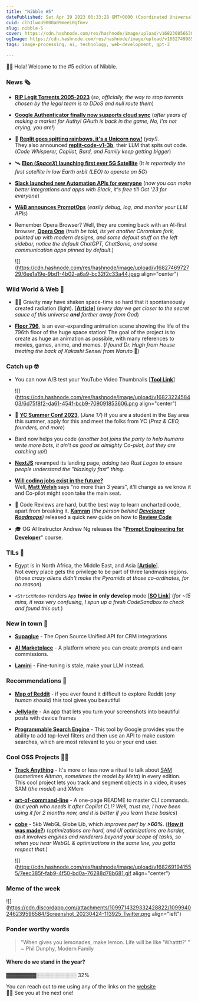 ```yaml
---
title: "Nibble #5"
datePublished: Sat Apr 29 2023 06:33:28 GMT+0000 (Coordinated Universal Time)
cuid: clh1lwo39000a09meei0gfmvv
slug: nibble-5
cover: https://cdn.hashnode.com/res/hashnode/image/upload/v1682308566302/ac80ce3f-967c-4be5-897a-43b0722dff92.png
ogImage: https://cdn.hashnode.com/res/hashnode/image/upload/v1682749985495/89352fe3-ec55-4b28-9cb7-1c5e3dcdf4c0.png
tags: image-processing, ai, technology, web-development, gpt-3

---
```


👋🏻 Hola! Welcome to the #5 edition of Nibble.

### News 🗞️

* [**RIP Legit Torrents 2005-2023**](https://www.legittorrents.info/) (*so, officially, the way to stop torrents chosen by the legal team is to DDoS and null route them*)
    
* [**Google Authenticator finally now supports cloud sync**](https://security.googleblog.com/2023/04/google-authenticator-now-supports.html) (*after years of making a market for Authy! GAuth is back in the game, No, I'm not crying, you are!*)
    
* 🦄 [**Replit goes spitting rainbows, it's a Unicorn now!**](https://www.semafor.com/article/04/25/2023/theres-a-new-ai-unicorn-that-will-make-coders-faster) (*yay!).*  
    They also announced [**replit-code-v1-3b**](https://twitter.com/swyx/status/1650989632413401089?s=20), their LLM that spits out code. (*Code Whisperer, Copilot, Bard, and Family keep getting bigger*)
    
* 🛰️ [**Elon (*SpaceX*) launching first ever 5G Satellite**](https://www.space.com/spacex-launches-1st-5g-satellite-internet-of-things) (It *is reportedly the first satellite in low Earth orbit (LEO) to operate on 5G*)
    
* [**Slack launched new Automation APIs for everyone**](https://api.slack.com/automation) (*now you can make better integrations and apps with Slack, it's free till Oct '23 for everyone*)
    
* [**W&B announces PromptOps**](https://wandb.ai/wandb/wb-announcements/reports/Introducing-W-B-Prompts-The-Present-Future-of-LLMOps--Vmlldzo0MTI4NjY5) (*easily debug, log, and monitor your LLM APIs*)
    
* Remember Opera Browser? Well, they are coming back with an AI-first browser, [**Opera One**](https://www.opera.com/one) (*truth be told, its yet another Chromium fork, painted up with modern designs, and some default stuff on the left sidebar, notice the default ChatGPT, ChatSonic, and some communication apps pinned by default.*)
    
    ![](https://cdn.hashnode.com/res/hashnode/image/upload/v1682746972729/6ee1a19e-9bd1-4b02-a6a9-bc32f2c33a44.jpeg align="center")
    

### Wild World & Web 🫠

* 😵‍💫 Gravity may have shaken space-time so hard that it spontaneously created radiation (light). \[[**Article**](https://phys.org/news/2023-04-physicists-gravity.html)\] (*every day we get closer to the secret sauce of this universe* ***and*** *farther away from God*)
    
* [**Floor 796**](https://floor796.com/), is an ever-expanding animation scene showing the life of the 796th floor of the huge space station! The goal of the project is to create as huge an animation as possible, with many references to movies, games, anime, and memes. (*I found Dr. Hugh from House treating the back of Kakashi Sensei from Naruto* 🤯)
    

### Catch up 🤓

* You can now A/B test your YouTube Video Thumbnails \[[**Tool Link**](https://thumbnailtest.com/)\]
    
    ![](https://cdn.hashnode.com/res/hashnode/image/upload/v1682322458403/6d75f8f2-da61-454f-bcb9-709091853606.png align="center")
    
* 📅 [**YC Summer Conf 2023**](https://www.ycombinator.com/events/summerconf2023), (*June 17*) If you are a student in the Bay area this summer, apply for this and meet the folks from YC (*Prez & CEO, founders, and more*)
    
* Bard now helps you code (*another bot joins the party to help humans write more bots, it ain't as good as almighty Co-pilot, but they are catching up!*)
    
* [**NextJS**](https://nextjs.org/) revamped its landing page, *adding two Rust Logos to ensure people understand the "blazingly fast" thing.*
    
* [**Will coding jobs exist in the future?**](https://www.datasciencecentral.com/will-coding-jobs-cease-to-exist-in-three-years/)  
    Well, [**Matt Welsh**](https://en.wikipedia.org/wiki/Matt_Welsh_(computer_scientist)) says "no more than 3 years", it'll change as we know it and Co-pilot might soon take the main seat.
    
* 👀 Code Reviews are hard, but the best way to learn uncharted code, apart from breaking it. [**Kamran**](https://twitter.com/kamranahmedse) (*the person behind* [***Developer Roadmaps***](https://roadmap.sh/)*)* released a quick new guide on how to [**Review Code**](https://github.com/kamranahmedse/code-reviews)
    
* 🎓 OG AI Instructor Andrew Ng releases the "[**Prompt Engineering for Developer**](https://www.deeplearning.ai/short-courses/chatgpt-prompt-engineering-for-developers/)" course.
    

### TILs 🤯

* Egypt is in North Africa, the Middle East, and Asia \[[**Article**](https://worldtravelfamily.com/where-is-egypt-located/)\].  
    Not every place gets the privilege to be part of three landmass regions. (*those crazy aliens didn't make the Pyramids at those co-ordinates, for no reason*)
    
* `<StrictMode>` renders `App` ***twice*** **in only develop** mode \[[**SO Link**](https://stackoverflow.com/a/61897567/7326407)\] (*for ~15 mins, it was very confusing, I spun up a fresh CodeSandbox to check and found this out.*)
    

### New in town 👀

* [**Supaglue**](https://www.supaglue.com/) - The Open Source Unified API for CRM integrations
    
* [**AI Marketplace**](https://www.producthunt.com/posts/ai-marketplace-by-zentask-ai) - A platform where you can create prompts and earn commissions.
    
* [**Lamini**](https://lamini.ai/) - Fine-tuning is stale, make your LLM instead.
    

### Recommendations 💫

* [**Map of Reddit**](https://anvaka.github.io/map-of-reddit/?x=18239&y=12514&z=46488.09635705632&v=2) - if you ever found it difficult to explore Reddit (*any human should)* this tool gives you beautiful
    
* [**Jellylade**](https://app.jellylade.com/) - An app that lets you turn your screenshots into beautiful posts with device frames
    
* [**Programmable Search Engine**](https://programmablesearchengine.google.com) - This tool by Google provides you the ability to add top-level filters and then use an API to make custom searches, which are most relevant to you or your end user.
    

### Cool OSS Projects 🤌🏻

* [**Track Anything**](https://github.com/gaomingqi/Track-Anything) - It's more or less now a ritual to talk about [SAM](https://segment-anything.com/) (*sometimes Altman, sometimes the model by Meta*) in every edition. This cool project lets you track and segment objects in a video, it uses SAM (*the model*) and XMem
    
* [**art-of-command-line**](https://github.com/jlevy/the-art-of-command-line) - A one-page README to master CLI commands. (*but yeah who needs it after Copilot CLI? Well, trust me, I have been using it for 2 months now, and it is better if you learn these basics*)
    
* [**cobe**](https://github.com/shuding/cobe) - 5kb WebGL Globe Lib, which *improves perf by* ***&gt;60%***. ([**How it was made?**](https://twitter.com/shuding_/status/1475916082875666441?s=20)) (*optimizations are hard, and UI optimizations are harder, as it involves engines and renderers beyond your scope of tasks, so when you hear WebGL & optimizations in the same line, you gotta respect that.*)
    
    ![](https://cdn.hashnode.com/res/hashnode/image/upload/v1682691941555/7eec385f-fab9-4f50-bd0a-76288d78b681.gif align="center")
    

### Meme of the week

![](https://cdn.discordapp.com/attachments/1099714329332428822/1099940246239596584/Screenshot_20230424-113925_Twitter.png align="left")

### Ponder worthy words

> "When gives you lemonades, make lemon. Life will be like 'Whatttt?' "  
> ~ Phil Dunphy, Modern Family

#### **Where do we stand in the year**?

▓▓▓▓▓▓▓▓░░░░░░░░░░░ 32%

You can reach out to me using any of the links on the [website](https://aashutosh.dev/)  
👋🏻 See you at the next one!